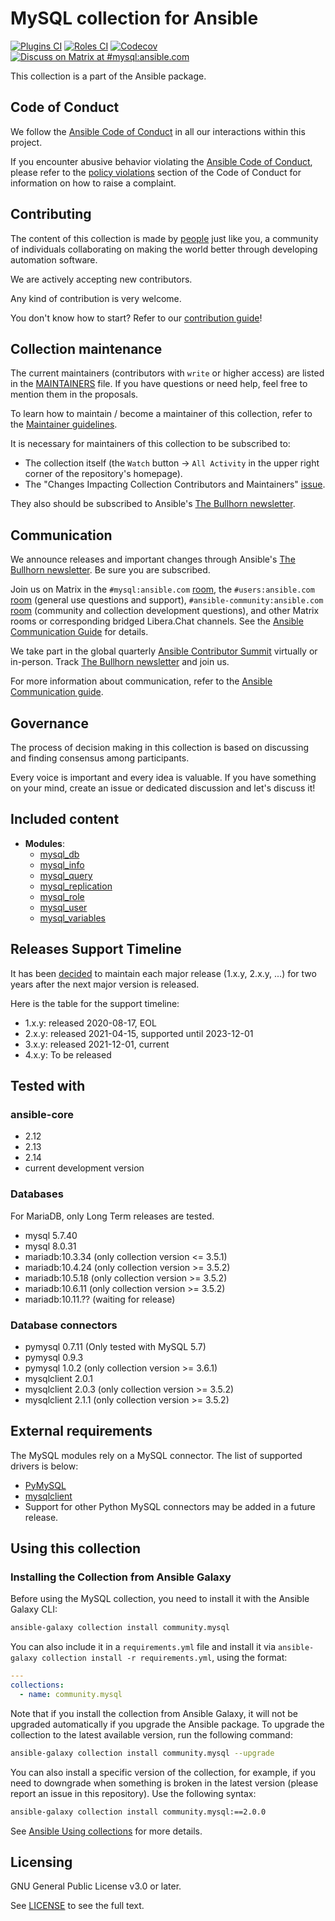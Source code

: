 # MySQL collection for Ansible
[![Plugins CI](https://github.com/ansible-collections/community.mysql/workflows/Plugins%20CI/badge.svg?event=push)](https://github.com/ansible-collections/community.mysql/actions?query=workflow%3A"Plugins+CI") [![Roles CI](https://github.com/ansible-collections/community.mysql/workflows/Roles%20CI/badge.svg?event=push)](https://github.com/ansible-collections/community.mysql/actions?query=workflow%3A"Roles+CI") [![Codecov](https://img.shields.io/codecov/c/github/ansible-collections/community.mysql)](https://codecov.io/gh/ansible-collections/community.mysql) [![Discuss on Matrix at #mysql:ansible.com](https://img.shields.io/matrix/mysql:ansible.com.svg?server_fqdn=ansible-accounts.ems.host&label=Discuss%20on%20Matrix%20at%20%23mysql:ansible.com&logo=matrix)](https://matrix.to/#/#mysql:ansible.com)

This collection is a part of the Ansible package.

## Code of Conduct

We follow the [Ansible Code of Conduct](https://docs.ansible.com/ansible/latest/community/code_of_conduct.html) in all our interactions within this project.

If you encounter abusive behavior violating the [Ansible Code of Conduct](https://docs.ansible.com/ansible/latest/community/code_of_conduct.html), please refer to the [policy violations](https://docs.ansible.com/ansible/latest/community/code_of_conduct.html#policy-violations) section of the Code of Conduct for information on how to raise a complaint.

## Contributing

The content of this collection is made by [people](https://github.com/ansible-collections/community.mysql/blob/main/CONTRIBUTORS) just like you, a community of individuals collaborating on making the world better through developing automation software.

We are actively accepting new contributors.

Any kind of contribution is very welcome.

You don't know how to start? Refer to our [contribution guide](https://github.com/ansible-collections/community.mysql/blob/main/CONTRIBUTING.md)!

## Collection maintenance

The current maintainers (contributors with `write` or higher access) are listed in the [MAINTAINERS](https://github.com/ansible-collections/community.mysql/blob/main/MAINTAINERS) file. If you have questions or need help, feel free to mention them in the proposals.

To learn how to maintain / become a maintainer of this collection, refer to the [Maintainer guidelines](https://github.com/ansible-collections/community.mysql/blob/main/MAINTAINING.md).

It is necessary for maintainers of this collection to be subscribed to:

* The collection itself (the `Watch` button -> `All Activity` in the upper right corner of the repository's homepage).
* The "Changes Impacting Collection Contributors and Maintainers" [issue](https://github.com/ansible-collections/overview/issues/45).

They also should be subscribed to Ansible's [The Bullhorn newsletter](https://docs.ansible.com/ansible/devel/community/communication.html#the-bullhorn).

## Communication

We announce releases and important changes through Ansible's [The Bullhorn newsletter](https://eepurl.com/gZmiEP). Be sure you are subscribed.

Join us on Matrix in the `#mysql:ansible.com` [room](https://matrix.to/#/#mysql:ansible.com), the `#users:ansible.com` [room](https://matrix.to/#/#users:ansible.com) (general use questions and support), `#ansible-community:ansible.com` [room](https://matrix.to/#/#community:ansible.com) (community and collection development questions), and other Matrix rooms or corresponding bridged Libera.Chat channels. See the [Ansible Communication Guide](https://docs.ansible.com/ansible/devel/community/communication.html) for details.

We take part in the global quarterly [Ansible Contributor Summit](https://github.com/ansible/community/wiki/Contributor-Summit) virtually or in-person. Track [The Bullhorn newsletter](https://eepurl.com/gZmiEP) and join us.

For more information about communication, refer to the [Ansible Communication guide](https://docs.ansible.com/ansible/devel/community/communication.html).

## Governance

The process of decision making in this collection is based on discussing and finding consensus among participants.

Every voice is important and every idea is valuable. If you have something on your mind, create an issue or dedicated discussion and let's discuss it!

## Included content

- **Modules**:
  - [mysql_db](https://docs.ansible.com/ansible/latest/collections/community/mysql/mysql_db_module.html)
  - [mysql_info](https://docs.ansible.com/ansible/latest/collections/community/mysql/mysql_info_module.html)
  - [mysql_query](https://docs.ansible.com/ansible/latest/collections/community/mysql/mysql_query_module.html)
  - [mysql_replication](https://docs.ansible.com/ansible/latest/collections/community/mysql/mysql_replication_module.html)
  - [mysql_role](https://docs.ansible.com/ansible/latest/collections/community/mysql/mysql_role_module.html)
  - [mysql_user](https://docs.ansible.com/ansible/latest/collections/community/mysql/mysql_user_module.html)
  - [mysql_variables](https://docs.ansible.com/ansible/latest/collections/community/mysql/mysql_variables_module.html)


## Releases Support Timeline

It has been [decided](https://github.com/ansible-collections/community.mysql/discussions/537) to maintain each major release (1.x.y, 2.x.y, ...) for two years after the next major version is released.

Here is the table for the support timeline:

- 1.x.y: released 2020-08-17, EOL
- 2.x.y: released 2021-04-15, supported until 2023-12-01
- 3.x.y: released 2021-12-01, current
- 4.x.y: To be released


## Tested with

### ansible-core

- 2.12
- 2.13
- 2.14
- current development version

### Databases

For MariaDB, only Long Term releases are tested.

- mysql 5.7.40
- mysql 8.0.31
- mariadb:10.3.34 (only collection version <= 3.5.1)
- mariadb:10.4.24 (only collection version >= 3.5.2)
- mariadb:10.5.18 (only collection version >= 3.5.2)
- mariadb:10.6.11 (only collection version >= 3.5.2)
- mariadb:10.11.?? (waiting for release)


### Database connectors

- pymysql 0.7.11 (Only tested with MySQL 5.7)
- pymysql 0.9.3
- pymysql 1.0.2 (only collection version >= 3.6.1)
- mysqlclient 2.0.1
- mysqlclient 2.0.3 (only collection version >= 3.5.2)
- mysqlclient 2.1.1 (only collection version >= 3.5.2)

## External requirements

The MySQL modules rely on a MySQL connector. The list of supported drivers is below:

- [PyMySQL](https://github.com/PyMySQL/PyMySQL)
- [mysqlclient](https://github.com/PyMySQL/mysqlclient)
- Support for other Python MySQL connectors may be added in a future release.

## Using this collection

### Installing the Collection from Ansible Galaxy

Before using the MySQL collection, you need to install it with the Ansible Galaxy CLI:

```bash
ansible-galaxy collection install community.mysql
```

You can also include it in a `requirements.yml` file and install it via `ansible-galaxy collection install -r requirements.yml`, using the format:

```yaml
---
collections:
  - name: community.mysql
```

Note that if you install the collection from Ansible Galaxy, it will not be upgraded automatically if you upgrade the Ansible package. To upgrade the collection to the latest available version, run the following command:

```bash
ansible-galaxy collection install community.mysql --upgrade
```

You can also install a specific version of the collection, for example, if you need to downgrade when something is broken in the latest version (please report an issue in this repository). Use the following syntax:

```bash
ansible-galaxy collection install community.mysql:==2.0.0
```

See [Ansible Using collections](https://docs.ansible.com/ansible/latest/user_guide/collections_using.html) for more details.

## Licensing

<!-- Include the appropriate license information here and a pointer to the full licensing details. If the collection contains modules migrated from the ansible/ansible repo, you must use the same license that existed in the ansible/ansible repo. See the GNU license example below. -->

GNU General Public License v3.0 or later.

See [LICENSE](https://www.gnu.org/licenses/gpl-3.0.txt) to see the full text.
